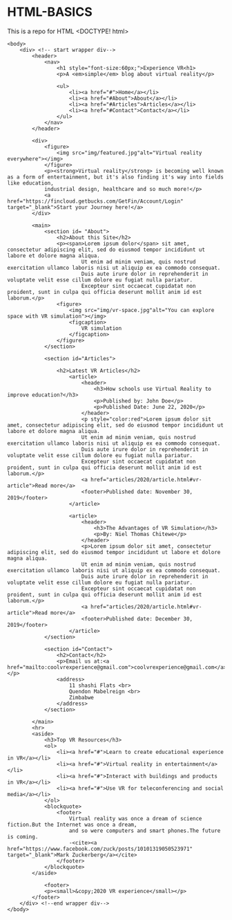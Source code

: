 # HTML-BASICS
This is a repo for HTML
<DOCTYPE! html>
<html lang="en-US">
	<head>
		<title>VR Experience</title>
	</head>
	
	<body>
		<div> <!-- start wrapper div-->
			<header>
				<nav>
					<h1 style="font-size:60px;">Experience VR<h1>
					<p>A <em>simple</em> blog about virtual reality</p>
					
					<ul>
						<li><a href="#">Home</a></li>
						<li><a href="#About">About</a></li>
						<li><a href="#Articles">Articles</a></li>
						<li><a href="#Contact">Contact</a></li>
					</ul>
				</nav>
			</header>
			
			<div>
				<figure>
					<img src="img/featured.jpg"alt="Virtual reality everywhere"></img>
				</figure>
				<p><strong>Virtual reality</strong> is becoming well known as a form of entertainment, but it's also finding it's way into fields like education, 
				industrial design, healthcare and so much more!</p>
				<a href="https://fincloud.getbucks.com/GetFin/Account/Login" target="_blank">Start your Journey here!</a>
			</div>
			
			<main>
				<section id= "About">
					<h2>About this Site</h2>
					<p><span>Lorem ipsum dolor</span> sit amet, consectetur adipiscing elit, sed do eiusmod tempor incididunt ut labore et dolore magna aliqua. 
							Ut enim ad minim veniam, quis nostrud exercitation ullamco laboris nisi ut aliquip ex ea commodo consequat. 
							Duis aute irure dolor in reprehenderit in voluptate velit esse cillum dolore eu fugiat nulla pariatur. 
							Excepteur sint occaecat cupidatat non proident, sunt in culpa qui officia deserunt mollit anim id est laborum.</p>
					<figure>
						<img src="img/vr-space.jpg"alt="You can explore space with VR simulation"></img>
						<figcaption>
							VR simulation
						</figcaption>
					</figure>
				</section>
				
				<section id="Articles">
					
					<h2>Latest VR Articles</h2>
						<article>
							<header>
								<h3>How schools use Virtual Reality to improve education?</h3>
								<p>Published by: John Doe</p>
								<p>Published Date: June 22, 2020</p>
							</header>	
							<p style="color:red">Lorem ipsum dolor sit amet, consectetur adipiscing elit, sed do eiusmod tempor incididunt ut labore et dolore magna aliqua. 
							Ut enim ad minim veniam, quis nostrud exercitation ullamco laboris nisi ut aliquip ex ea commodo consequat. 
							Duis aute irure dolor in reprehenderit in voluptate velit esse cillum dolore eu fugiat nulla pariatur. 
							Excepteur sint occaecat cupidatat non proident, sunt in culpa qui officia deserunt mollit anim id est laborum.</p>
							<a href="articles/2020/article.html#vr-article">Read more</a>
							<footer>Published date: November 30, 2019</footer>
						</article>
						
						<article>
							<header>
								<h3>The Advantages of VR Simulation</h3>
								<p>By: Niel Thomas Chitewe</p>
							</header>
							<p>Lorem ipsum dolor sit amet, consectetur adipiscing elit, sed do eiusmod tempor incididunt ut labore et dolore magna aliqua. 
							Ut enim ad minim veniam, quis nostrud exercitation ullamco laboris nisi ut aliquip ex ea commodo consequat. 
							Duis aute irure dolor in reprehenderit in voluptate velit esse cillum dolore eu fugiat nulla pariatur. 
							Excepteur sint occaecat cupidatat non proident, sunt in culpa qui officia deserunt mollit anim id est laborum.</p>
							<a href="articles/2020/article.html#vr-article">Read more</a>
							<footer>Published date: December 30, 2019</footer>
						</article>
				</section>
				
				<section id="Contact">
					<h2>Contact</h2>
					<p>Email us at:<a href="mailto:coolvrexperience@gmail.com">coolvrexperience@gmail.com</a></p>
					<address>
						11 shashi Flats <br>
						Quendon Mabelreign <br>
						Zimbabwe
					</address>
				</section>
			
			</main>
			<hr>
			<aside>
				<h3>Top VR Resources</h3>
				<ol>
					<li><a href="#">Learn to create educational experience in VR</a></li>
					<li><a href="#">Virtual reality in entertainment</a></li>
					<li><a href="#">Interact with buildings and products in VR</a></li>
					<li><a href="#">Use VR for teleconferencing and social media</a></li>
				</ol>
				<blockquote>
					<footer>
						Virtual reality was once a dream of science fiction.But the Internet was once a dream, 
						and so were computers and smart phones.The future is coming.
						-<cite><a href="https://www.facebook.com/zuck/posts/10101319050523971" target="_blank">Mark Zuckerberg</a></cite>
					</footer>
				</blockquote>
			</aside>
			
      			<footer>
				<p><small>&copy;2020 VR experience</small></p>
			</footer>
		</div> <!--end wrapper div-->
	</body>
</html>
